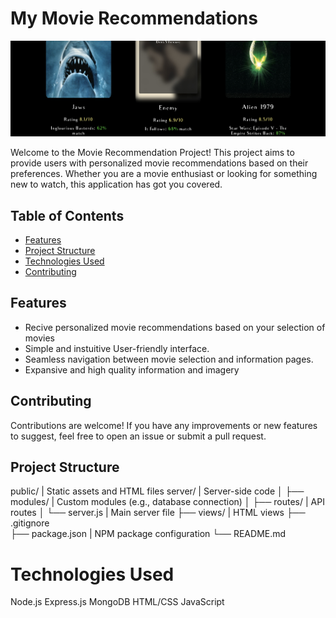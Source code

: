 # My Movie Recommendations

![Header Image](header.jpeg)

Welcome to the Movie Recommendation Project! This project aims to provide users with personalized movie recommendations based on their preferences. Whether you are a movie enthusiast or looking for something new to watch, this application has got you covered.

## Table of Contents

- [Features](#features)
- [Project Structure](#project-structure)
- [Technologies Used](#technologies-used)
- [Contributing](#contributing)


## Features

- Recive personalized movie recommendations based on your selection of movies
- Simple and instuitive User-friendly interface.
- Seamless navigation between movie selection and information pages.
- Expansive and high quality information and imagery

## Contributing

Contributions are welcome! If you have any improvements or new features to suggest, feel free to open an issue or submit a pull request.

## Project Structure

public/              | Static assets and HTML files
server/              | Server-side code
│   ├── modules/         | Custom modules (e.g., database connection)
│   ├── routes/          | API routes
│   └── server.js        | Main server file
├── views/               | HTML views
├── .gitignore           
├── package.json         | NPM package configuration
└── README.md            

# Technologies Used

Node.js
Express.js
MongoDB
HTML/CSS
JavaScript
